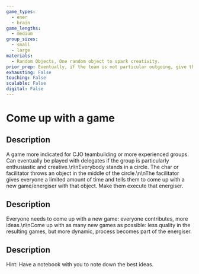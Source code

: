 ```yaml
---
game_types:
  - ener
  - brain
game_lengths:
  - medium
group_sizes:
  - small
  - large
materials:
  - Random Objects, One random object to spark creativity.
prior_prep: Eventually, if the team is not particular outgoing, give them five minutes to each think of something on their own. You may need to give an example yourself.\n.
exhausting: False
touching: False
scalable: False
digital: False
---
```

# Come up with a game

## Description
A game more indicated for CJO teambuilding or more experienced groups. Can eventually be played with delegates if the group is particularly enthusiastic and creative.\n\nEverybody stands in a circle. The char or facilitator throws an object in the middle of the circle.\n\nThe facilitator gives everyone a limited amount of time and tells them to come up with a new game/energiser with that object. Make them execute that energiser.

## Description
Everyone needs to come up with a new game: everyone contributes, more ideas.\n\nCome up with as many new games as possible: less quality in the resulting games, but more dynamic, process becomes part of the energiser.

## Description
Hint: Have a notebook with you to note down the best ideas.
